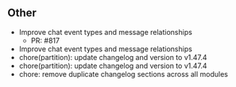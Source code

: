 ## Other

- Improve chat event types and message relationships
   - PR: #817
- Improve chat event types and message relationships
- chore(partition): update changelog and version to v1.47.4
- chore(partition): update changelog and version to v1.47.4
- chore: remove duplicate changelog sections across all modules


